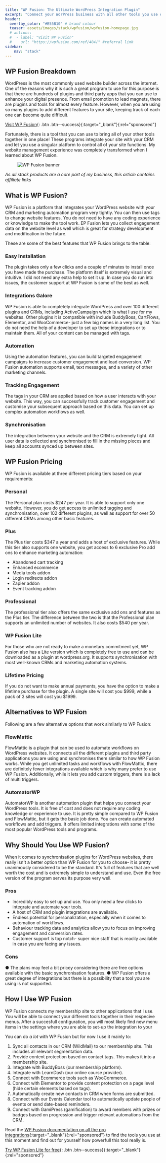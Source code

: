 ```yaml
---
title: "WP Fusion: The Ultimate WordPress Integration Plugin"
excerpt: "Connect your WorPress business with all other tools you use on a daily basis. This is superglue for WordPress."
header:
  overlay_color: "#E55B10" # brand colour
  teaser: assets/images/stack/wpfusion/wpfusion-homepage.jpg
  # actions:
  #  - label: "Visit WP Fusion"
  #    url: "https://wpfusion.com/ref/404/" #referral link
sidebar:
    nav: "stack"
---
```


## WP Fusion Breakdown

WordPress is the most commonly used website builder across the internet. One of the reasons why it is such a great program to use for this purpose is that there are hundreds of plugins and third party apps that you can use to enhance your digital presence. From email promotion to lead magnets, there are plugins and tools for almost every feature. 
However, when you are using so many plugins to add different features to your site, keeping track of each one can become quite difficult.

[Visit WP Fusion](https://wpfusion.com/ref/404/){: .btn .btn--success}{:target="_blank"}{:rel="sponsored"}


Fortunately, there is a tool that you can use to bring all of your other tools together in one place! These programs integrate your site with your CRM and let you use a singular platform to control all of your site functions. My website management experience was completely transformed when I learned about WP Fusion. 

<figure class="center-style">
    <img src="/assets/images/stack/wpfusion/WPFusion_cover-image-1060x465.jpg" alt="WP Fusion banner">
</figure>

>
*As all stack products are a core part of my business, this article contains affiliate links*

## What is WP Fusion?

WP Fusion is a platform that integrates your WordPress website with your CRM and marketing automation program very tightly. You can then use tags to change website features. You do not need to have any coding experience or knowledge to make the tool work. EP Fusion lets you collect engagement data on the website level as well which is great for strategy development and modification in the future. 

These are some of the best features that WP Fusion brings to the table:

### Easy Installation

The plugin takes only a few clicks and a couple of minutes to install once you have made the purchase. The platform itself is extremely visual and intuitive. I did not need any extra help to set it up. In case you do run into issues, the customer support at WP Fusion is some of the best as well.

### Integrations Galore

WP Fusion is able to completely integrate WordPress and over 100 different plugins and CRMs, including ActiveCampaign which is what I use for my websites. Other plugins it is compatible with include BuddyBoss, CartFlows, Elementor, and WooCommerce- just a few big names in a very long list. You do not need the help of a developer to set up these integrations or to maintain them. All of your content can be managed with tags.

### Automation 

Using the automation features, you can build targeted engagement campaigns to increase customer engagement and lead conversion. WP Fusion automation supports email, text messages, and a variety of other marketing channels.

### Tracking Engagement

The tags in your CRM are applied based on how a user interacts with your website. This way, you can successfully track customer engagement and customise your subsequent approach based on this data. You can set up complex automation workflows as well. 

### Synchronisation 

The integration between your website and the CRM is extremely tight. All user data is collected and synchronised to fill in the missing pieces and keep all accounts synced up between sites.

## WP Fusion Pricing

WP Fusion is available at three different pricing tiers based on your requirements:

### Personal 

The Personal plan costs $247 per year. It is able to support only one website. However, you do get access to unlimited tagging and synchronisation, over 102 different plugins, as well as support for over 50 different CRMs among other basic features. 

### Plus 

The Plus tier costs $347 a year and adds a host of exclusive features. While this tier also supports one website, you get access to 6 exclusive Pro add ons to enhance marketing automation:

*	Abandoned cart tracking
*	Enhanced ecommerce
*	Media tools addon
*	Login redirects addon
*	Zapier addon
*	Event tracking addon

### Professional 

The professional tier also offers the same exclusive add ons and features as the Plus tier. The difference between the two is that the Professional plan supports an unlimited number of websites. It also costs $540 per year.

### WP Fusion Lite

For those who are not ready to make a monetary commitment yet, WP Fusion also has a Lite version which is completely free to use and can be downloaded as a plugin at wordpress.org. It supports synchronisation with most well-known CRMs and marketing automation systems.

### Lifetime Pricing

If you do not want to make annual payments, you have the option to make a lifetime purchase for the plugin. A single site will cost you $999, while a pack of 3 sites will cost you $1999.

## Alternatives to WP Fusion

Following are a few alternative options that work similarly to WP Fusion:

### FlowMattic

FlowMattic is a plugin that can be used to automate workflows on WordPress websites. It connects all the different plugins and third party applications you are using and synchronises them similar to how WP Fusion works. While you get unlimited tasks and workflows with FlowMattic, there are definitely fewer integrations available which is why many prefer to use WP Fusion. Additionally, while it lets you add custom triggers, there is a lack of multi triggers.

### AutomatorWP 

AutomatorWP is another automation plugin that helps you connect your WordPress tools. It is free of cost and does not require any coding knowledge or experience to use. It is pretty simple compared to WP Fusion and FlowMattic, but it gets the basic job done. You can create automated workflows and add triggers. It offers limited integrations with some of the most popular WordPress tools and programs.

## Why Should You Use WP Fusion?

When it comes to synchronisation plugins for WordPress websites, there really isn't a better option than WP Fusion for you to choose- it is pretty unanimously considered to be the standard. It's full of features that are well worth the cost and is extremely simple to understand and use. Even the free version of the program serves its purpose very well.

### Pros 

*	Incredibly easy to set up and use. You only need a few clicks to integrate and automate your tools.
*	A host of CRM and plugin integrations are available.
*	Endless potential for personalization, especially when it comes to automation of workflows.
*	Behaviour tracking data and analytics allow you to focus on improving engagement and conversion rates.
*	Customer support is top notch- super nice staff that is readily available in case you are facing any issues.

### Cons 

●	The plans may feel a bit pricey considering there are free options available with the basic synchronisation features.
●	WP Fusion offers a great degree of integrations but there is a possibility that a tool you are using is not supported.

## How I Use WP Fusion

WP Fusion connects my membership site to other applications that I use. You will be able to connect your different tools together in their respecive menus. After a succesfull configuration, you will most likely find new menu items in the settings where you are able to set-up the integration to your 

You can do *a lot* with WP Fusion but for now I use it mainly to:

1. Sync all contacts in our CRM (WildMail) to our membership site. This includes all relevant segmentation data.
2. Provide content protection based on contact tags. This makes it into a membership site.
3. Integrate with BuddyBoss (our membership platform).
4. Integrate with LearnDash (our online course provider).
5. Connect with Ecommerce tools such as WooCommerce.
6. Connect with Elementor to provide content protection on a page level (hide certain elements based on tags).
6. Automatically create new contacts in CRM when forms are submitted.
7. Connect with our Events Calendar tool to automatically update people of events or send date-based reminders.
8. Connect with GamiPress (gamification) to award members with prizes or badges based on progression and trigger relevant automations from the CRM.

Read the [WP Fusion documentation on all the pro integrations](https://wpfusion.com/documentation/#integrations/ref/404/){:target="_blank"}{:rel="sponsored"} to find the tools you use at this moment and find out for yourself how powerfull this tool really is.

[Try WP Fusion Lite for free](https://wpfusion.com/free-download/ref/404/){: .btn .btn--success}{:target="_blank"}{:rel="sponsored"}


